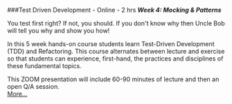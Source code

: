 ###Test Driven Development - Online - 2 hrs
***Week 4: Mocking & Patterns***

You test first right? If not, you should. 
If you don't know why then Uncle Bob will tell you why and
show you how!

In this 5 week hands-on course students learn Test-Driven Development 
(TDD) and Refactoring. This course alternates between lecture and 
exercise so that students can experience, first-hand, 
the practices and disciplines of these fundamental topics.

This ZOOM presentation
will include 60-90 minutes of lecture and then an 
open Q/A session.  
[More...](https://www.eventbrite.com/e/test-driven-development-with-uncle-bob-5-weeks-2022-registration-251423222627?aff=ebdsoporgprofile)